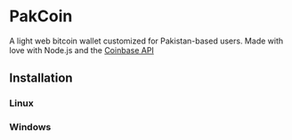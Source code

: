 # PakCoin
A light web bitcoin wallet customized for Pakistan-based users. Made with love with Node.js and the [Coinbase API](https://github.com/coinbase/coinbase-node) 

## Installation
### Linux 

### Windows


